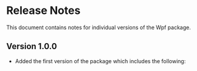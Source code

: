 ﻿# Release Notes

This document contains notes for individual versions of the Wpf package.

## Version 1.0.0

* Added the first version of the package which includes the following:
